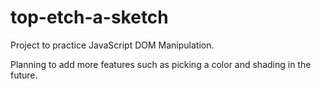# top-etch-a-sketch

Project to practice JavaScript DOM Manipulation.

Planning to add more features such as picking a color and shading in the future.